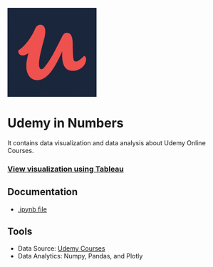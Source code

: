![alt text](img/udemy.png)

# Udemy in Numbers
It contains data visualization and data analysis about Udemy Online Courses.

### [View visualization using Tableau]()

## Documentation
- [.ipynb file]()

## Tools
- Data Source: [Udemy Courses](https://www.kaggle.com/andrewmvd/udemy-courses)
- Data Analytics: Numpy, Pandas, and Plotly
